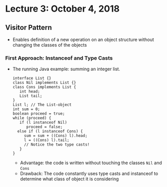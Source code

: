 # Lecture 3: October 4, 2018
## Visitor Pattern
* Enables definition of a new operation on an object structure without changing the classes of the objects
### First Approach: Instanceof and Type Casts
* The running Java example: summing an integer list.
  ```
  interface List {}
  class Nil implements List {}
  class Cons implements List {
     int head;
     List tail;
  }
  List l; // The List-object
  int sum = 0;
  boolean proceed = true;
  while (proceed) {
     if (l instanceof Nil)
        proceed = false;
    else if (l instanceof Cons) {
       sum = sum + ((Cons) l).head;
       l = ((Cons) l).tail;
       // Notice the two type casts!
     }
  }
  ```
  * Advantage: the code is written without touching the classes `Nil` and `Cons`
  * Drawback: The code constantly uses type casts and instanceof to determine what class of object it is considering
  
